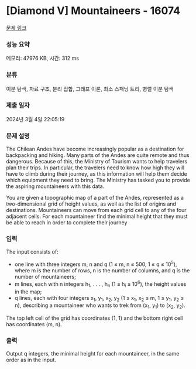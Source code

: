 # [Diamond V] Mountaineers - 16074 

[문제 링크](https://www.acmicpc.net/problem/16074) 

### 성능 요약

메모리: 47976 KB, 시간: 312 ms

### 분류

이분 탐색, 자료 구조, 분리 집합, 그래프 이론, 최소 스패닝 트리, 병렬 이분 탐색

### 제출 일자

2024년 3월 4일 22:05:19

### 문제 설명

<p>The Chilean Andes have become increasingly popular as a destination for backpacking and hiking. Many parts of the Andes are quite remote and thus dangerous. Because of this, the Ministry of Tourism wants to help travelers plan their trips. In particular, the travelers need to know how high they will have to climb during their journey, as this information will help them decide which equipment they need to bring. The Ministry has tasked you to provide the aspiring mountaineers with this data.</p>

<p>You are given a topographic map of a part of the Andes, represented as a two-dimensional grid of height values, as well as the list of origins and destinations. Mountaineers can move from each grid cell to any of the four adjacent cells. For each mountaineer find the minimal height that they must be able to reach in order to complete their journey</p>

### 입력 

 <p>The input consists of:</p>

<ul>
	<li>one line with three integers m, n and q (1 ≤ m, n ≤ 500, 1 ≤ q ≤ 10<sup>5</sup>), where m is the number of rows, n is the number of columns, and q is the number of mountaineers;</li>
	<li>m lines, each with n integers h<sub>1</sub>, . . . , h<sub>n</sub> (1 ≤ h<sub>i</sub> ≤ 10<sup>6</sup>), the height values in the map;</li>
	<li>q lines, each with four integers x<sub>1</sub>, y<sub>1</sub>, x<sub>2</sub>, y<sub>2</sub> (1 ≤ x<sub>1</sub>, x<sub>2</sub> ≤ m, 1 ≤ y<sub>1</sub>, y<sub>2</sub> ≤ n), describing a mountaineer who wants to trek from (x<sub>1</sub>, y<sub>1</sub>) to (x<sub>2</sub>, y<sub>2</sub>).</li>
</ul>

<p>The top left cell of the grid has coordinates (1, 1) and the bottom right cell has coordinates (m, n).</p>

### 출력 

 <p>Output q integers, the minimal height for each mountaineer, in the same order as in the input.</p>

